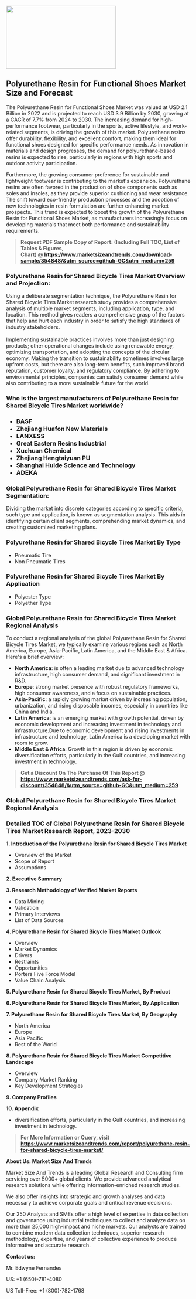 <p><img class="alignnone size-medium wp-image-20088" src="https://ffe5etoiles.com/wp-content/uploads/2024/12/MST1-300x171.png" alt="" width="300" height="171" /></p><h2>Polyurethane Resin for Functional Shoes Market Size and Forecast</h2><p>The Polyurethane Resin for Functional Shoes Market was valued at USD 2.1 Billion in 2022 and is projected to reach USD 3.9 Billion by 2030, growing at a CAGR of 7.7% from 2024 to 2030. The increasing demand for high-performance footwear, particularly in the sports, active lifestyle, and work-related segments, is driving the growth of this market. Polyurethane resins offer durability, flexibility, and excellent comfort, making them ideal for functional shoes designed for specific performance needs. As innovation in materials and design progresses, the demand for polyurethane-based resins is expected to rise, particularly in regions with high sports and outdoor activity participation.</p><p>Furthermore, the growing consumer preference for sustainable and lightweight footwear is contributing to the market's expansion. Polyurethane resins are often favored in the production of shoe components such as soles and insoles, as they provide superior cushioning and wear resistance. The shift toward eco-friendly production processes and the adoption of new technologies in resin formulation are further enhancing market prospects. This trend is expected to boost the growth of the Polyurethane Resin for Functional Shoes Market, as manufacturers increasingly focus on developing materials that meet both performance and sustainability requirements.</p></p><blockquote id="" class=""><strong>Request PDF Sample Copy of Report: (Including Full TOC, List of Tables &amp; Figures, Chart)&nbsp;@&nbsp;<strong><a href="https://www.marketsizeandtrends.com/download-sample/354848/&utm_source=github-GC&utm_medium=259" target="_blank">https://www.marketsizeandtrends.com/download-sample/354848/&utm_source=github-GC&utm_medium=259</a></strong></strong></blockquote><h3 id="" class="">Polyurethane Resin for Shared Bicycle Tires Market&nbsp;Overview and Projection:</h3><p id="" class="">Using a deliberate segmentation technique, the Polyurethane Resin for Shared Bicycle Tires Market research study provides a comprehensive analysis of multiple market segments, including application, type, and location. This method gives readers a comprehensive grasp of the factors that help and hurt each industry in order to satisfy the high standards of industry stakeholders. <br /> <br />Implementing sustainable practices involves more than just designing products; other operational changes include using renewable energy, optimizing transportation, and adopting the concepts of the circular economy. Making the transition to sustainability sometimes involves large upfront costs, but there are also long-term benefits, such improved brand reputation, customer loyalty, and regulatory compliance. By adhering to environmental principles, companies can satisfy consumer demand while also contributing to a more sustainable future for the world.</p><h3 id="" class="">Who is the largest manufacturers of&nbsp;Polyurethane Resin for Shared Bicycle Tires Market worldwide?</h3><h3 class=""><p><ul><li>BASF </li><li> Zhejiang Huafon New Materials </li><li> LANXESS </li><li> Great Eastern Resins Industrial </li><li> Xuchuan Chemical </li><li> Zhejiang Hengtaiyuan PU </li><li> Shanghai Huide Science and Technology </li><li> ADEKA</li></ul></p></h3><h3 id="" class="">Global&nbsp;Polyurethane Resin for Shared Bicycle Tires Market Segmentation:</h3><p id="" class="">Dividing the market into discrete categories according to specific criteria, such type and application, is known as segmentation analysis. This aids in identifying certain client segments, comprehending market dynamics, and creating customized marketing plans.</p><h3 id="" class="">Polyurethane Resin for Shared Bicycle Tires Market&nbsp;By Type</h3><p><p><ul><li>Pneumatic Tire</li><li> Non Pneumatic Tires</p></li></ul></p></p><h3 id="" class="">Polyurethane Resin for Shared Bicycle Tires Market&nbsp;By Application</h3><p class=""><p><ul><li>Polyester Type</li><li> Polyether Type</li></ul></p></p><h3 id="" class="">Global Polyurethane Resin for Shared Bicycle Tires Market Regional Analysis</h3><p id="" class="">To conduct a regional analysis of the global Polyurethane Resin for Shared Bicycle Tires Market, we typically examine various regions such as North America, Europe, Asia-Pacific, Latin America, and the Middle East &amp; Africa. Here's a brief overview:</p><ul><li><strong>North America</strong>: is often a leading market due to advanced technology infrastructure, high consumer demand, and significant investment in R&amp;D.</li><li><strong>Europe</strong>: strong market presence with robust regulatory frameworks, high consumer awareness, and a focus on sustainable practices.</li><li><strong>Asia-Pacific</strong>: a rapidly growing market driven by increasing population, urbanization, and rising disposable incomes, especially in countries like China and India.</li><li><strong>Latin America</strong>: is an emerging market with growth potential, driven by economic development and increasing investment in technology and infrastructure.Due to economic development and rising investments in infrastructure and technology, Latin America is a developing market with room to grow.</li><li><strong>Middle East &amp; Africa</strong>: Growth in this region is driven by economic diversification efforts, particularly in the Gulf countries, and increasing investment in technology.</li></ul><blockquote id="" class=""><strong>Get a Discount On The Purchase Of This Report @ <strong><a href="https://www.marketsizeandtrends.com/ask-for-discount/354848/&utm_source=github-GC&utm_medium=259" target="_blank">https://www.marketsizeandtrends.com/ask-for-discount/354848/&utm_source=github-GC&utm_medium=259</a></strong></strong></blockquote><h3 id="" class="">Global Polyurethane Resin for Shared Bicycle Tires Market Regional Analysis</h3><h3 id="" class="">Detailed TOC of Global Polyurethane Resin for Shared Bicycle Tires Market Research Report, 2023-2030</h3><p id="" class=""><strong>1. Introduction of the Polyurethane Resin for Shared Bicycle Tires Market</strong></p><ul><li>Overview of the Market</li><li>Scope of Report</li><li>Assumptions</li></ul><p id="" class=""><strong>2. Executive Summary</strong></p><p id="" class=""><strong>3. Research Methodology of Verified Market Reports</strong></p><ul><li>Data Mining</li><li>Validation</li><li>Primary Interviews</li><li>List of Data Sources</li></ul><p id="" class=""><strong>4. Polyurethane Resin for Shared Bicycle Tires Market Outlook</strong></p><ul><li>Overview</li><li>Market Dynamics</li><li>Drivers</li><li>Restraints</li><li>Opportunities</li><li>Porters Five Force Model</li><li>Value Chain Analysis</li></ul><p id="" class=""><strong>5. Polyurethane Resin for Shared Bicycle Tires Market, By Product</strong></p><p id="" class=""><strong>6. Polyurethane Resin for Shared Bicycle Tires Market, By Application</strong></p><p id="" class=""><strong>7. Polyurethane Resin for Shared Bicycle Tires Market, By Geography</strong></p><ul><li>North America</li><li>Europe</li><li>Asia Pacific</li><li>Rest of the World</li></ul><p id="" class=""><strong>8. Polyurethane Resin for Shared Bicycle Tires Market Competitive Landscape</strong></p><ul><li>Overview</li><li>Company Market Ranking</li><li>Key Development Strategies</li></ul><p id="" class=""><strong>9. Company Profiles</strong></p><p id="" class=""><strong>10. Appendix</strong></p><ul><li>diversification efforts, particularly in the Gulf countries, and increasing investment in technology.</li></ul><blockquote id="" class=""><strong>For More Information or Query, visit <strong><strong><a href="https://www.marketsizeandtrends.com/report/polyurethane-resin-for-shared-bicycle-tires-market/" target="_blank">https://www.marketsizeandtrends.com/report/polyurethane-resin-for-shared-bicycle-tires-market/</a></strong></strong></strong></blockquote><p id="" class=""><strong>About Us: Market Size And Trends</strong></p><p id="" class="">Market Size And Trends is a leading Global Research and Consulting firm servicing over 5000+ global clients. We provide advanced analytical research solutions while offering information-enriched research studies.</p><p id="" class="">We also offer insights into strategic and growth analyses and data necessary to achieve corporate goals and critical revenue decisions.</p><p id="" class="">Our 250 Analysts and SMEs offer a high level of expertise in data collection and governance using industrial techniques to collect and analyze data on more than 25,000 high-impact and niche markets. Our analysts are trained to combine modern data collection techniques, superior research methodology, expertise, and years of collective experience to produce informative and accurate research.</p><p id="" class=""><strong>Contact us:</strong></p><p id="" class="">Mr. Edwyne Fernandes</p><p id="" class="">US: +1 (650)-781-4080</p><p id="" class="">US Toll-Free: +1 (800)-782-1768</p>
